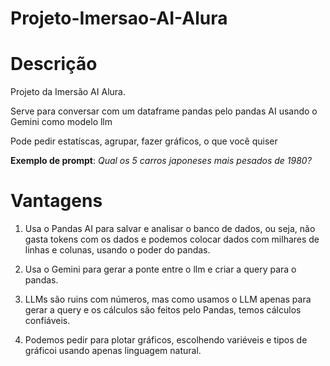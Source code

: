 # Projeto-Imersao-AI-Alura

# Descrição
Projeto da Imersão AI Alura.

Serve para conversar com um dataframe pandas pelo pandas AI usando o Gemini como modelo llm

Pode pedir estatíscas, agrupar, fazer gráficos, o que você quiser

**Exemplo de prompt**: *Qual os 5 carros japoneses mais pesados de 1980?*

# Vantagens

1. Usa o Pandas AI para salvar e analisar o banco de dados, ou seja, não gasta tokens com os dados e podemos colocar dados com milhares de linhas e colunas, usando o poder do pandas.

2. Usa o Gemini para gerar a ponte entre o llm e criar a query para o pandas.

3. LLMs são ruins com números, mas como usamos o LLM apenas para gerar a query e os cálculos são feitos pelo Pandas, temos cálculos confiáveis.

4. Podemos pedir para plotar gráficos, escolhendo variéveis e tipos de gráficoi usando apenas linguagem natural.
